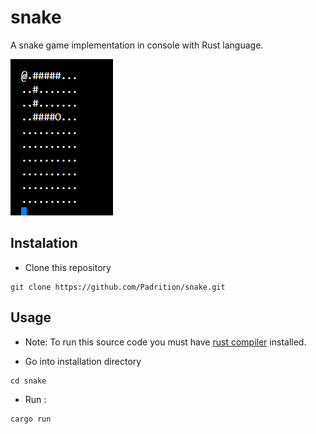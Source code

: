 # snake
A snake game implementation in console with Rust language.

![snake](snake.gif)


## Instalation

* Clone this repository 
```
git clone https://github.com/Padrition/snake.git
```

## Usage 

* Note: To run this source code you must have [rust compiler](https://www.rust-lang.org/learn/get-started) installed.

* Go into installation directory
```
cd snake
```

* Run : 
```
cargo run
```
